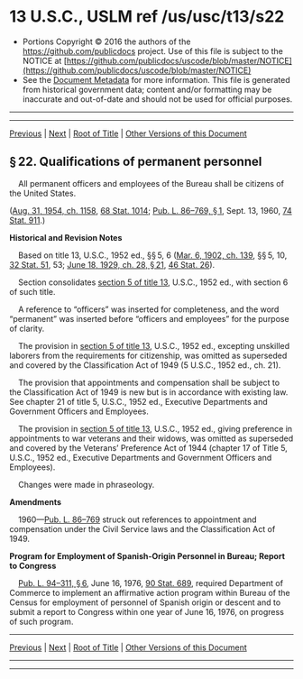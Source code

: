---
---

# 13 U.S.C., USLM ref /us/usc/t13/s22

* Portions Copyright © 2016 the authors of the https://github.com/publicdocs project.
  Use of this file is subject to the NOTICE at [https://github.com/publicdocs/uscode/blob/master/NOTICE](https://github.com/publicdocs/uscode/blob/master/NOTICE)
* See the [Document Metadata](././../../../../..//README.md) for more information.
  This file is generated from historical government data; content and/or formatting may be inaccurate and out-of-date and should not be used for official purposes.

----------
----------

[Previous](./../../../../..//us/usc/t13/ch1/schII/m__us_usc_t13_s21.md) | [Next](./../../../../..//us/usc/t13/ch1/schII/m__us_usc_t13_s23.md) | [Root of Title](./../../../../../) | [Other Versions of this Document](https://publicdocs.github.io/go/links?ns=uslm&ref=%2Fus%2Fusc%2Ft13%2Fs22)

## § 22. Qualifications of permanent personnel

    All permanent officers and employees of the Bureau shall be citizens of the United States.

([Aug. 31, 1954, ch. 1158][/us/act/1954-08-31/ch1158], [68 Stat. 1014][/us/stat/68/1014]; [Pub. L. 86–769, § 1][/us/pl/86/769/s1], Sept. 13, 1960, [74 Stat. 911][/us/stat/74/911].)

 __Historical and Revision Notes__ 

    Based on title 13, U.S.C., 1952 ed., §§ 5, 6 ([Mar. 6, 1902, ch. 139][/us/act/1902-03-06/ch139], §§ 5, 10, [32 Stat. 51][/us/stat/32/51], 53; [June 18, 1929, ch. 28, § 21][/us/act/1929-06-18/ch28/s21], [46 Stat. 26][/us/stat/46/26]).

    Section consolidates [section 5 of title 13][/us/usc/t13/s5], U.S.C., 1952 ed., with section 6 of such title.

    A reference to “officers” was inserted for completeness, and the word “permanent” was inserted before “officers and employees” for the purpose of clarity.

    The provision in [section 5 of title 13][/us/usc/t13/s5], U.S.C., 1952 ed., excepting unskilled laborers from the requirements for citizenship, was omitted as superseded and covered by the Classification Act of 1949 (5 U.S.C., 1952 ed., ch. 21).

    The provision that appointments and compensation shall be subject to the Classification Act of 1949 is new but is in accordance with existing law. See chapter 21 of title 5, U.S.C., 1952 ed., Executive Departments and Government Officers and Employees.

    The provision in [section 5 of title 13][/us/usc/t13/s5], U.S.C., 1952 ed., giving preference in appointments to war veterans and their widows, was omitted as superseded and covered by the Veterans’ Preference Act of 1944 (chapter 17 of Title 5, U.S.C., 1952 ed., Executive Departments and Government Officers and Employees).

    Changes were made in phraseology.

 __Amendments__ 

    1960—[Pub. L. 86–769][/us/pl/86/769] struck out references to appointment and compensation under the Civil Service laws and the Classification Act of 1949.

 __Program for Employment of Spanish-Origin Personnel in Bureau; Report to Congress__ 

    [Pub. L. 94–311, § 6][/us/pl/94/311/s6], June 16, 1976, [90 Stat. 689][/us/stat/90/689], required Department of Commerce to implement an affirmative action program within Bureau of the Census for employment of personnel of Spanish origin or descent and to submit a report to Congress within one year of June 16, 1976, on progress of such program.

----------

[Previous](./../../../../..//us/usc/t13/ch1/schII/m__us_usc_t13_s21.md) | [Next](./../../../../..//us/usc/t13/ch1/schII/m__us_usc_t13_s23.md) | [Root of Title](./../../../../../) | [Other Versions of this Document](https://publicdocs.github.io/go/links?ns=uslm&ref=%2Fus%2Fusc%2Ft13%2Fs22)

----------
----------

[/us/act/1954-08-31/ch1158]: https://publicdocs.github.io/go/links?ns=uslm&ref=%2Fus%2Fact%2F1954-08-31%2Fch1158
[/us/stat/68/1014]: https://publicdocs.github.io/go/links?ns=uslm&ref=%2Fus%2Fstat%2F68%2F1014
[/us/pl/86/769/s1]: https://publicdocs.github.io/go/links?ns=uslm&ref=%2Fus%2Fpl%2F86%2F769%2Fs1
[/us/stat/74/911]: https://publicdocs.github.io/go/links?ns=uslm&ref=%2Fus%2Fstat%2F74%2F911
[/us/act/1902-03-06/ch139]: https://publicdocs.github.io/go/links?ns=uslm&ref=%2Fus%2Fact%2F1902-03-06%2Fch139
[/us/stat/32/51]: https://publicdocs.github.io/go/links?ns=uslm&ref=%2Fus%2Fstat%2F32%2F51
[/us/act/1929-06-18/ch28/s21]: https://publicdocs.github.io/go/links?ns=uslm&ref=%2Fus%2Fact%2F1929-06-18%2Fch28%2Fs21
[/us/stat/46/26]: https://publicdocs.github.io/go/links?ns=uslm&ref=%2Fus%2Fstat%2F46%2F26
[/us/usc/t13/s5]: https://publicdocs.github.io/go/links?ns=uslm&ref=%2Fus%2Fusc%2Ft13%2Fs5
[/us/usc/t13/s5]: https://publicdocs.github.io/go/links?ns=uslm&ref=%2Fus%2Fusc%2Ft13%2Fs5
[/us/usc/t13/s5]: https://publicdocs.github.io/go/links?ns=uslm&ref=%2Fus%2Fusc%2Ft13%2Fs5
[/us/pl/86/769]: https://publicdocs.github.io/go/links?ns=uslm&ref=%2Fus%2Fpl%2F86%2F769
[/us/pl/94/311/s6]: https://publicdocs.github.io/go/links?ns=uslm&ref=%2Fus%2Fpl%2F94%2F311%2Fs6
[/us/stat/90/689]: https://publicdocs.github.io/go/links?ns=uslm&ref=%2Fus%2Fstat%2F90%2F689



